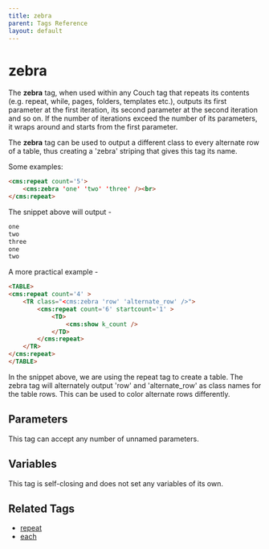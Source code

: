 ```yaml
---
title: zebra
parent: Tags Reference
layout: default
---
```


# zebra

The **zebra** tag, when used within any Couch tag that repeats its contents (e.g. repeat, while, pages, folders, templates etc.), outputs its first parameter at the first iteration, its second parameter at the second iteration and so on. If the number of iterations exceed the number of its parameters, it wraps around and starts from the first parameter.

The **zebra** tag can be used to output a different class to every alternate row of a table, thus creating a 'zebra' striping that gives this tag its name.

Some examples:

```html
<cms:repeat count='5'>
    <cms:zebra 'one' 'two' 'three' /><br>
</cms:repeat>
```

The snippet above will output -

```html
one
two
three
one
two
```

A more practical example -

```html
<TABLE>
<cms:repeat count='4' >
    <TR class="<cms:zebra 'row' 'alternate_row' />">
        <cms:repeat count='6' startcount='1' >
            <TD>
                <cms:show k_count />
            </TD>
        </cms:repeat>
    </TR>
</cms:repeat>
</TABLE>
```

In the snippet above, we are using the repeat tag to create a table. The zebra tag will alternately output 'row' and 'alternate\_row' as class names for the table rows. This can be used to color alternate rows differently.

## Parameters

This tag can accept any number of unnamed parameters.

## Variables

This tag is self-closing and does not set any variables of its own.

## Related Tags

*   [repeat](./repeat.html)
*   [each](./each.html)
